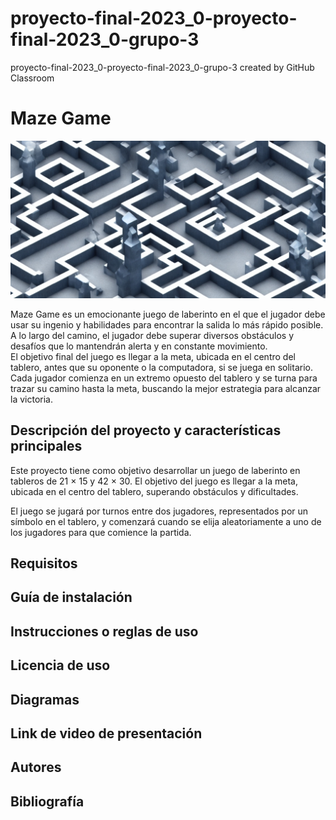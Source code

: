 # proyecto-final-2023_0-proyecto-final-2023_0-grupo-3
proyecto-final-2023_0-proyecto-final-2023_0-grupo-3 created by GitHub Classroom
# Maze Game

![Maze Game Logo](https://github.com/CS1103/proyecto-final-2023_0-proyecto-final-2023_0-grupo-3/blob/main/prueba1.png)

Maze Game es un emocionante juego de laberinto en el que el jugador debe usar su ingenio y habilidades para encontrar la salida lo más rápido posible.  
A lo largo del camino, el jugador debe superar diversos obstáculos y desafíos que lo mantendrán alerta y en constante movimiento.  
El objetivo final del juego es llegar a la meta, ubicada en el centro del tablero, antes que su oponente o la computadora, si se juega en solitario.   
Cada jugador comienza en un extremo opuesto del tablero y se turna para trazar su camino hasta la meta, buscando la mejor estrategia para alcanzar la victoria.   


## Descripción del proyecto y características principales

Este proyecto tiene como objetivo desarrollar un juego de laberinto en tableros de 21 × 15 y 42 × 30. El objetivo del juego es llegar a la meta, ubicada en el centro del tablero, superando obstáculos y dificultades.

El juego se jugará por turnos entre dos jugadores, representados por un símbolo en el tablero, y comenzará cuando se elija aleatoriamente a uno de los jugadores para que comience la partida.




## Requisitos  


## Guía de instalación  

## Instrucciones o reglas de uso  

## Licencia de uso  

## Diagramas  

## Link de video de presentación  

## Autores  

## Bibliografía  

